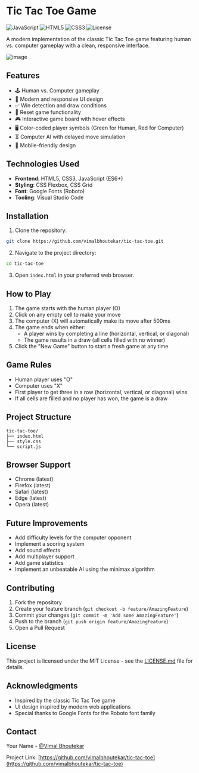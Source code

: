 # Tic Tac Toe Game

![JavaScript](https://img.shields.io/badge/JavaScript-ES6+-yellow.svg)
![HTML5](https://img.shields.io/badge/HTML-5-orange.svg)
![CSS3](https://img.shields.io/badge/CSS-3-blue.svg)
![License](https://img.shields.io/badge/License-MIT-green.svg)

A modern implementation of the classic Tic Tac Toe game featuring human vs. computer gameplay with a clean, responsive interface.


![image](https://github.com/user-attachments/assets/2537e118-54aa-4754-9bea-714d1de07d18)

## Features

- 🕹️ Human vs. Computer gameplay
- 🎨 Modern and responsive UI design
- ✅ Win detection and draw conditions
- 🔄 Reset game functionality
- 🎮 Interactive game board with hover effects
- 🖥️ Color-coded player symbols (Green for Human, Red for Computer)
- ⏳ Computer AI with delayed move simulation
- 📱 Mobile-friendly design

## Technologies Used

- **Frontend**: HTML5, CSS3, JavaScript (ES6+)
- **Styling**: CSS Flexbox, CSS Grid
- **Font**: Google Fonts (Roboto)
- **Tooling**: Visual Studio Code

## Installation

1. Clone the repository:
```bash
git clone https://github.com/vimalbhoutekar/tic-tac-toe.git
```

2. Navigate to the project directory:
```bash
cd tic-tac-toe
```

3. Open `index.html` in your preferred web browser.

## How to Play

1. The game starts with the human player (O)
2. Click on any empty cell to make your move
3. The computer (X) will automatically make its move after 500ms
4. The game ends when either:
   - A player wins by completing a line (horizontal, vertical, or diagonal)
   - The game results in a draw (all cells filled with no winner)
5. Click the "New Game" button to start a fresh game at any time

## Game Rules

- Human player uses "O"
- Computer uses "X"
- First player to get three in a row (horizontal, vertical, or diagonal) wins
- If all cells are filled and no player has won, the game is a draw

## Project Structure

```
tic-tac-toe/
├── index.html
├── style.css
└── script.js
```

## Browser Support

- Chrome (latest)
- Firefox (latest)
- Safari (latest)
- Edge (latest)
- Opera (latest)

## Future Improvements

- Add difficulty levels for the computer opponent
- Implement a scoring system
- Add sound effects
- Add multiplayer support
- Add game statistics
- Implement an unbeatable AI using the minimax algorithm

## Contributing

1. Fork the repository
2. Create your feature branch (`git checkout -b feature/AmazingFeature`)
3. Commit your changes (`git commit -m 'Add some AmazingFeature'`)
4. Push to the branch (`git push origin feature/AmazingFeature`)
5. Open a Pull Request

## License

This project is licensed under the MIT License - see the [LICENSE.md](LICENSE.md) file for details.

## Acknowledgments

- Inspired by the classic Tic Tac Toe game
- UI design inspired by modern web applications
- Special thanks to Google Fonts for the Roboto font family

## Contact

Your Name - [@Vimal Bhoutekar](https://github.com/vimalbhoutekar)

Project Link: [https://github.com/vimalbhoutekar/tic-tac-toe](https://github.com/vimalbhoutekar/tic-tac-toe)
